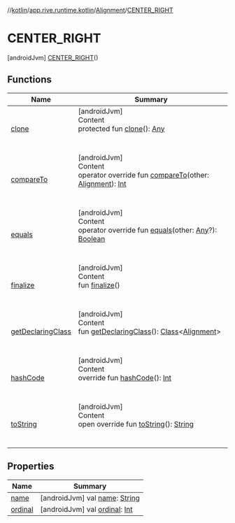 //[kotlin](../../../../index.md)/[app.rive.runtime.kotlin](../../index.md)/[Alignment](../index.md)/[CENTER_RIGHT](index.md)



# CENTER_RIGHT  
 [androidJvm] [CENTER_RIGHT](index.md)()  
   


## Functions  
  
|  Name |  Summary | 
|---|---|
| <a name="kotlin/Enum/clone/#/PointingToDeclaration/"></a>[clone](../-b-o-t-t-o-m_-r-i-g-h-t/index.md#%5Bkotlin%2FEnum%2Fclone%2F%23%2FPointingToDeclaration%2F%5D%2FFunctions%2F499523992)| <a name="kotlin/Enum/clone/#/PointingToDeclaration/"></a>[androidJvm]  <br>Content  <br>protected fun [clone](../-b-o-t-t-o-m_-r-i-g-h-t/index.md#%5Bkotlin%2FEnum%2Fclone%2F%23%2FPointingToDeclaration%2F%5D%2FFunctions%2F499523992)(): [Any](https://kotlinlang.org/api/latest/jvm/stdlib/kotlin/-any/index.html)  <br><br><br>|
| <a name="kotlin/Enum/compareTo/#app.rive.runtime.kotlin.Alignment/PointingToDeclaration/"></a>[compareTo](../-b-o-t-t-o-m_-r-i-g-h-t/index.md#%5Bkotlin%2FEnum%2FcompareTo%2F%23app.rive.runtime.kotlin.Alignment%2FPointingToDeclaration%2F%5D%2FFunctions%2F499523992)| <a name="kotlin/Enum/compareTo/#app.rive.runtime.kotlin.Alignment/PointingToDeclaration/"></a>[androidJvm]  <br>Content  <br>operator override fun [compareTo](../-b-o-t-t-o-m_-r-i-g-h-t/index.md#%5Bkotlin%2FEnum%2FcompareTo%2F%23app.rive.runtime.kotlin.Alignment%2FPointingToDeclaration%2F%5D%2FFunctions%2F499523992)(other: [Alignment](../index.md)): [Int](https://kotlinlang.org/api/latest/jvm/stdlib/kotlin/-int/index.html)  <br><br><br>|
| <a name="kotlin/Enum/equals/#kotlin.Any?/PointingToDeclaration/"></a>[equals](../-b-o-t-t-o-m_-r-i-g-h-t/index.md#%5Bkotlin%2FEnum%2Fequals%2F%23kotlin.Any%3F%2FPointingToDeclaration%2F%5D%2FFunctions%2F499523992)| <a name="kotlin/Enum/equals/#kotlin.Any?/PointingToDeclaration/"></a>[androidJvm]  <br>Content  <br>operator override fun [equals](../-b-o-t-t-o-m_-r-i-g-h-t/index.md#%5Bkotlin%2FEnum%2Fequals%2F%23kotlin.Any%3F%2FPointingToDeclaration%2F%5D%2FFunctions%2F499523992)(other: [Any](https://kotlinlang.org/api/latest/jvm/stdlib/kotlin/-any/index.html)?): [Boolean](https://kotlinlang.org/api/latest/jvm/stdlib/kotlin/-boolean/index.html)  <br><br><br>|
| <a name="kotlin/Enum/finalize/#/PointingToDeclaration/"></a>[finalize](../-b-o-t-t-o-m_-r-i-g-h-t/index.md#%5Bkotlin%2FEnum%2Ffinalize%2F%23%2FPointingToDeclaration%2F%5D%2FFunctions%2F499523992)| <a name="kotlin/Enum/finalize/#/PointingToDeclaration/"></a>[androidJvm]  <br>Content  <br>fun [finalize](../-b-o-t-t-o-m_-r-i-g-h-t/index.md#%5Bkotlin%2FEnum%2Ffinalize%2F%23%2FPointingToDeclaration%2F%5D%2FFunctions%2F499523992)()  <br><br><br>|
| <a name="kotlin/Enum/getDeclaringClass/#/PointingToDeclaration/"></a>[getDeclaringClass](../-b-o-t-t-o-m_-r-i-g-h-t/index.md#%5Bkotlin%2FEnum%2FgetDeclaringClass%2F%23%2FPointingToDeclaration%2F%5D%2FFunctions%2F499523992)| <a name="kotlin/Enum/getDeclaringClass/#/PointingToDeclaration/"></a>[androidJvm]  <br>Content  <br>fun [getDeclaringClass](../-b-o-t-t-o-m_-r-i-g-h-t/index.md#%5Bkotlin%2FEnum%2FgetDeclaringClass%2F%23%2FPointingToDeclaration%2F%5D%2FFunctions%2F499523992)(): [Class](https://developer.android.com/reference/kotlin/java/lang/Class.html)<[Alignment](../index.md)>  <br><br><br>|
| <a name="kotlin/Enum/hashCode/#/PointingToDeclaration/"></a>[hashCode](../-b-o-t-t-o-m_-r-i-g-h-t/index.md#%5Bkotlin%2FEnum%2FhashCode%2F%23%2FPointingToDeclaration%2F%5D%2FFunctions%2F499523992)| <a name="kotlin/Enum/hashCode/#/PointingToDeclaration/"></a>[androidJvm]  <br>Content  <br>override fun [hashCode](../-b-o-t-t-o-m_-r-i-g-h-t/index.md#%5Bkotlin%2FEnum%2FhashCode%2F%23%2FPointingToDeclaration%2F%5D%2FFunctions%2F499523992)(): [Int](https://kotlinlang.org/api/latest/jvm/stdlib/kotlin/-int/index.html)  <br><br><br>|
| <a name="kotlin/Enum/toString/#/PointingToDeclaration/"></a>[toString](../-b-o-t-t-o-m_-r-i-g-h-t/index.md#%5Bkotlin%2FEnum%2FtoString%2F%23%2FPointingToDeclaration%2F%5D%2FFunctions%2F499523992)| <a name="kotlin/Enum/toString/#/PointingToDeclaration/"></a>[androidJvm]  <br>Content  <br>open override fun [toString](../-b-o-t-t-o-m_-r-i-g-h-t/index.md#%5Bkotlin%2FEnum%2FtoString%2F%23%2FPointingToDeclaration%2F%5D%2FFunctions%2F499523992)(): [String](https://kotlinlang.org/api/latest/jvm/stdlib/kotlin/-string/index.html)  <br><br><br>|


## Properties  
  
|  Name |  Summary | 
|---|---|
| <a name="app.rive.runtime.kotlin/Alignment.CENTER_RIGHT/name/#/PointingToDeclaration/"></a>[name](name.md)| <a name="app.rive.runtime.kotlin/Alignment.CENTER_RIGHT/name/#/PointingToDeclaration/"></a> [androidJvm] val [name](name.md): [String](https://kotlinlang.org/api/latest/jvm/stdlib/kotlin/-string/index.html)   <br>|
| <a name="app.rive.runtime.kotlin/Alignment.CENTER_RIGHT/ordinal/#/PointingToDeclaration/"></a>[ordinal](ordinal.md)| <a name="app.rive.runtime.kotlin/Alignment.CENTER_RIGHT/ordinal/#/PointingToDeclaration/"></a> [androidJvm] val [ordinal](ordinal.md): [Int](https://kotlinlang.org/api/latest/jvm/stdlib/kotlin/-int/index.html)   <br>|

